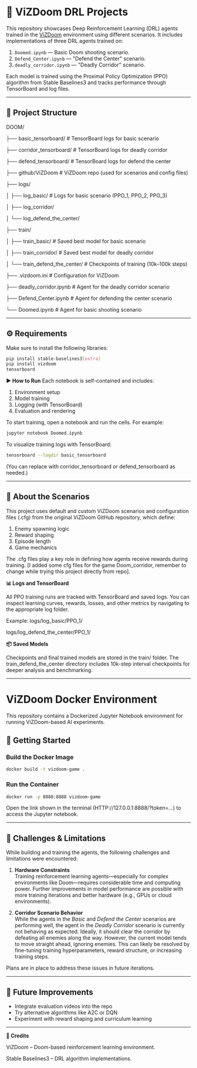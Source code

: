 # 🧠 ViZDoom DRL Projects

This repository showcases Deep Reinforcement Learning (DRL) agents trained in the [ViZDoom](https://github.com/mwydmuch/ViZDoom) environment using different scenarios. It includes implementations of three DRL agents trained on:

1. `Doomed.ipynb` — Basic Doom shooting scenario.
2. `Defend_Center.ipynb` — "Defend the Center" scenario.
3. `deadly_corridor.ipynb` — "Deadly Corridor" scenario.

Each model is trained using the Proximal Policy Optimization (PPO) algorithm from Stable Baselines3 and tracks performance through TensorBoard and log files.

---

## 📁 Project Structure
DOOM/

├── basic_tensorboard/ # TensorBoard logs for basic scenario

├── corridor_tensorboard/ # TensorBoard logs for deadly corridor

├── defend_tensorboard/ # TensorBoard logs for defend the center

├── github/ViZDoom # ViZDoom repo (used for scenarios and config files)

├── logs/

│ ├── log_basic/ # Logs for basic scenario (PPO_1, PPO_2, PPO_3)

│ ├── log_corridor/

│ └── log_defend_the_center/

├── train/

│ ├── train_basic/ # Saved best model for basic scenario

│ ├── train_corridor/ # Saved best model for deadly corridor

│ └── train_defend_the_center/ # Checkpoints of training (10k–100k steps)

├── .vizdoom.ini # Configuration for ViZDoom

├── deadly_corridor.ipynb # Agent for the deadly corridor scenario

├── Defend_Center.ipynb # Agent for defending the center scenario

└── Doomed.ipynb # Agent for basic shooting scenario



---

## ⚙️ Requirements

Make sure to install the following libraries:

```bash
pip install stable-baselines3[extra]
pip install vizdoom
tensorboard
```

**▶️ How to Run**
Each notebook is self-contained and includes:
1. Environment setup
2. Model training
3. Logging (with TensorBoard)
4. Evaluation and rendering

To start training, open a notebook and run the cells. For example:

```bash
jupyter notebook Doomed.ipynb
```

To visualize training logs with TensorBoard:
```bash
tensorboard --logdir basic_tensorboard
```
(You can replace with corridor_tensorboard or defend_tensorboard as needed.)

---

## 🧠 About the Scenarios
This project uses default and custom ViZDoom scenarios and configuration files (.cfg) from the original ViZDoom GitHub repository, which define:
1. Enemy spawning logic
2. Reward shaping
3. Episode length
4. Game mechanics

The .cfg files play a key role in defining how agents receive rewards during training. [I added some cfg files for the game Doom_corridor, remember to change while trying this project directly from repo].

**📊 Logs and TensorBoard**

All PPO training runs are tracked with TensorBoard and saved logs. You can inspect learning curves, rewards, losses, and other metrics by navigating to the appropriate log folder.

Example:
logs/log_basic/PPO_1/

logs/log_defend_the_center/PPO_1/

**📦 Saved Models**

Checkpoints and final trained models are stored in the train/ folder. The train_defend_the_center directory includes 10k-step interval checkpoints for deeper analysis and benchmarking.

---

# ViZDoom Docker Environment

This repository contains a Dockerized Jupyter Notebook environment for running ViZDoom-based AI experiments.

## 🚀 Getting Started

### Build the Docker Image

```bash
docker build -t vizdoom-game .
```

### Run the Container
```bash
docker run -p 8888:8888 vizdoom-game
```
Open the link shown in the terminal (HTTP://127.0.0.1:8888/?token=...) to access the Jupyter notebook.

---

## 🚧 Challenges & Limitations

While building and training the agents, the following challenges and limitations were encountered:

1. **Hardware Constraints**  
   Training reinforcement learning agents—especially for complex environments like Doom—requires considerable time and computing power. Further improvements in model performance are possible with more training iterations and better hardware (e.g., GPUs or cloud environments).

2. **Corridor Scenario Behavior**  
   While the agents in the *Basic* and *Defend the Center* scenarios are performing well, the agent in the *Deadly Corridor* scenario is currently not behaving as expected. Ideally, it should clear the corridor by defeating all enemies along the way. However, the current model tends to move straight ahead, ignoring enemies. This can likely be resolved by fine-tuning training hyperparameters, reward structure, or increasing training steps.

Plans are in place to address these issues in future iterations.

---

## 🏁 Future Improvements
- Integrate evaluation videos into the repo
- Try alternative algorithms like A2C or DQN
- Experiment with reward shaping and curriculum learning

---

**📎 Credits**

ViZDoom – Doom-based reinforcement learning environment.

Stable Baselines3 – DRL algorithm implementations.
